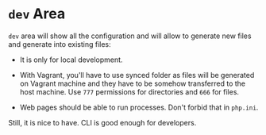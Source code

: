 # `dev` Area

`dev` area will show all the configuration and will allow to generate new files and generate into existing files:

* It is only for local development.

* With Vagrant, you'll have to use synced folder as files will be generated on Vagrant machine and they have to be somehow transferred to the host machine. Use `777` permissions for directories and `666` for files.

* Web pages should be able to run processes. Don't forbid that in `php.ini`.

Still, it is nice to have. CLI is good enough for developers.